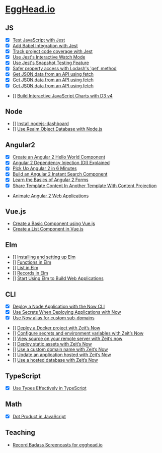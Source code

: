 # [EggHead.io](https://egghead.io)

## JS

- [x] [Test JavaScript with Jest](https://egghead.io/lessons/javascript-test-javascript-with-jest)
- [x] [Add Babel Integration with Jest](https://egghead.io/lessons/javascript-add-babel-integration-with-jest)
- [x] [Track project code coverage with Jest](https://egghead.io/lessons/javascript-track-project-code-coverage-with-jest)
- [x] [Use Jest's Interactive Watch Mode](https://egghead.io/lessons/javascript-use-jest-s-interactive-watch-mode)
- [x] [Use Jest's Snapshot Testing Feature](https://egghead.io/lessons/javascript-use-jest-s-snapshot-testing-feature)
- [x] [Safer property access with Lodash's 'get' method](https://egghead.io/lessons/javascript-safer-property-access-with-lodash-s-get-method)
- [x] [Get JSON data from an API using fetch](https://egghead.io/lessons/javascript-get-json-data-from-an-api-using-fetch)
- [x] [Get JSON data from an API using fetch](https://egghead.io/lessons/node-js-testing-es6-promises-in-node-js-using-mocha-and-chai)
- [x] [Get JSON data from an API using fetch](https://egghead.io/lessons/node-js-testing-es6-promises-in-node-js-using-mocha-and-chai)
- [] [Build Interactive JavaScript Charts with D3 v4](https://egghead.io/courses/build-interactive-javascript-charts-with-d3-v4)

## Node
- [] [Install nodejs-dashboard](https://egghead.io/lessons/node-js-install-nodejs-dashboard)
- [] [Use Realm Object Database with Node.js](https://egghead.io/lessons/node-js-use-realm-object-database-with-node-js)

## Angular2

- [x] [Create an Angular 2 Hello World Component](https://egghead.io/lessons/angular-2-create-an-angular-2-hello-world-component)
- [x] [Angular 2 Dependency Injection (DI) Explained](https://egghead.io/courses/angular-2-dependency-injection-di-explained)
- [x] [Pick Up Angular 2 in 6 Minutes](https://egghead.io/lessons/angular-2-pick-up-angular-2-in-6-minutes)
- [x] [Build an Angular 2 Instant Search Component](https://egghead.io/courses/build-an-angular-2-instant-search-component)
- [x] [Learn the Basics of Angular 2 Forms](https://egghead.io/courses/intro-to-angular-2-forms)
- [x] [Share Template Content In Another Template With Content Projection](https://egghead.io/lessons/angular-2-share-template-content-in-another-template-with-content-projection)
- [Animate Angular 2 Web Applications](https://egghead.io/courses/animate-angular-2-web-applications)

## Vue.js

- [Create a Basic Component using Vue.js](https://egghead.io/lessons/javascript-create-a-basic-component-using-vue-js)
- [Create a List Component in Vue.js](https://egghead.io/lessons/javascript-create-a-list-component-in-vue-js)

## Elm

- [] [Installing and setting up Elm](https://egghead.io/lessons/elm-installing-and-setting-up-elm)
- [] [Functions in Elm](https://egghead.io/lessons/elm-functions-in-elm)
- [] [List in Elm](https://egghead.io/lessons/elm-list-in-elm)
- [] [Records in Elm](https://egghead.io/lessons/elm-records-in-elm)
- [] [Start Using Elm to Build Web Applications](https://egghead.io/courses/start-using-elm-to-build-web-applications)
## CLI

- [x] [Deploy a Node Application with the Now CLI](https://egghead.io/lessons/node-js-deploy-a-node-application-with-the-now-cli)
- [x] [Use Secrets When Deploying Applications with Now](https://egghead.io/lessons/node-js-use-secrets-when-deploying-applications-with-now)
- [x] [Use Now alias for custom sub-domains](https://egghead.io/lessons/node-js-use-now-alias-for-custom-sub-domains)
- [] [Deploy a Docker project with Zeit’s Now](https://egghead.io/lessons/tools-deploy-a-docker-project-with-zeit-s-now)
- [] [Configure secrets and environment variables with Zeit’s Now](https://egghead.io/lessons/tools-configure-secrets-and-environment-variables-with-zeit-s-now)
- [] [View source on your remote server with Zeit’s now](https://egghead.io/lessons/tools-view-source-on-your-remote-server-with-zeit-s-now)
- [] [Deploy static assets with Zeit’s Now](https://egghead.io/lessons/tools-deploy-static-assets-with-zeit-s-now)
- [] [Use a custom domain name with Zeit’s Now](https://egghead.io/lessons/tools-use-a-custom-domain-name-with-zeit-s-now)
- [] [Update an application hosted with Zeit’s Now](https://egghead.io/lessons/tools-update-an-application-hosted-with-zeit-s-now)
- [] [Use a hosted database with Zeit’s Now](https://egghead.io/lessons/tools-use-a-hosted-database-with-zeit-s-now)

## TypeScript

- [x] [Use Types Effectively in TypeScript](https://egghead.io/lessons/typescript-introduction-to-static-typing)

## Math

- [x] [Dot Product in JavaScript](https://egghead.io/lessons/javascript-dot-product-in-javascript)

## Teaching
- [Record Badass Screencasts for egghead.io](https://egghead.io/courses/record-badass-screencasts-for-egghead-io)
